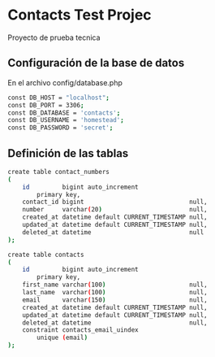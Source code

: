 # Contacts Test Projec
Proyecto de prueba tecnica

## Configuración de la base de datos

En el archivo config/database.php
```sh
const DB_HOST = "localhost";
const DB_PORT = 3306;
const DB_DATABASE = 'contacts';
const DB_USERNAME = 'homestead';
const DB_PASSWORD = 'secret';
```

## Definición de las tablas

```sh
create table contact_numbers
(
    id         bigint auto_increment
        primary key,
    contact_id bigint                             null,
    number     varchar(20)                        null,
    created_at datetime default CURRENT_TIMESTAMP null,
    updated_at datetime default CURRENT_TIMESTAMP null,
    deleted_at datetime                           null
);
```

```sh
create table contacts
(
    id         bigint auto_increment
        primary key,
    first_name varchar(100)                       null,
    last_name  varchar(100)                       null,
    email      varchar(150)                       null,
    created_at datetime default CURRENT_TIMESTAMP null,
    updated_at datetime default CURRENT_TIMESTAMP null,
    deleted_at datetime                           null,
    constraint contacts_email_uindex
        unique (email)
);

```
